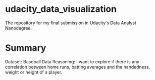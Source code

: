 # udacity_data_visualization
The repository for my final submission in Udacity's Data Analyst Nanodegree.

# Summary

Dataset: 		  Baseball Data
Reasoning:		I want to explore if there is any correlation between home runs, batting 
              averages and the handedness, weight or height of a player.
